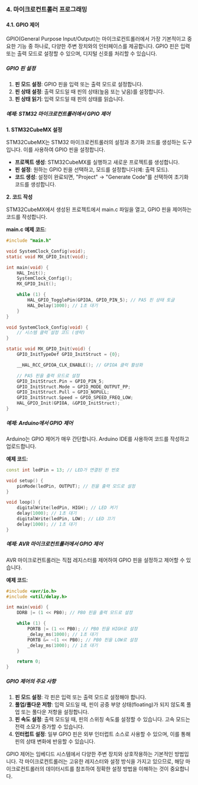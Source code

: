 ### 4. 마이크로컨트롤러 프로그래밍

#### 4.1. GPIO 제어

GPIO(General Purpose Input/Output)는 마이크로컨트롤러에서 가장 기본적이고 중요한 기능 중 하나로, 다양한 주변 장치와의 인터페이스를 제공합니다. GPIO 핀은 입력 또는 출력 모드로 설정할 수 있으며, 디지털 신호를 처리할 수 있습니다.

##### GPIO 핀 설정

1. **핀 모드 설정**: GPIO 핀을 입력 또는 출력 모드로 설정합니다.
2. **핀 상태 설정**: 출력 모드일 때 핀의 상태(높음 또는 낮음)를 설정합니다.
3. **핀 상태 읽기**: 입력 모드일 때 핀의 상태를 읽습니다.

##### 예제: STM32 마이크로컨트롤러에서 GPIO 제어

**1. STM32CubeMX 설정**

STM32CubeMX는 STM32 마이크로컨트롤러의 설정과 초기화 코드를 생성하는 도구입니다. 이를 사용하여 GPIO 핀을 설정합니다.

- **프로젝트 생성**: STM32CubeMX를 실행하고 새로운 프로젝트를 생성합니다.
- **핀 설정**: 원하는 GPIO 핀을 선택하고, 모드를 설정합니다(예: 출력 모드).
- **코드 생성**: 설정이 완료되면, "Project" -> "Generate Code"를 선택하여 초기화 코드를 생성합니다.

**2. 코드 작성**

STM32CubeMX에서 생성된 프로젝트에서 main.c 파일을 열고, GPIO 핀을 제어하는 코드를 작성합니다.

**main.c 예제 코드**:
```c
#include "main.h"

void SystemClock_Config(void);
static void MX_GPIO_Init(void);

int main(void) {
    HAL_Init();
    SystemClock_Config();
    MX_GPIO_Init();

    while (1) {
        HAL_GPIO_TogglePin(GPIOA, GPIO_PIN_5); // PA5 핀 상태 토글
        HAL_Delay(1000); // 1초 대기
    }
}

void SystemClock_Config(void) {
    // 시스템 클럭 설정 코드 (생략)
}

static void MX_GPIO_Init(void) {
    GPIO_InitTypeDef GPIO_InitStruct = {0};

    __HAL_RCC_GPIOA_CLK_ENABLE(); // GPIOA 클럭 활성화

    // PA5 핀을 출력 모드로 설정
    GPIO_InitStruct.Pin = GPIO_PIN_5;
    GPIO_InitStruct.Mode = GPIO_MODE_OUTPUT_PP;
    GPIO_InitStruct.Pull = GPIO_NOPULL;
    GPIO_InitStruct.Speed = GPIO_SPEED_FREQ_LOW;
    HAL_GPIO_Init(GPIOA, &GPIO_InitStruct);
}
```

##### 예제: Arduino에서 GPIO 제어

Arduino는 GPIO 제어가 매우 간단합니다. Arduino IDE를 사용하여 코드를 작성하고 업로드합니다.

**예제 코드**:
```cpp
const int ledPin = 13; // LED가 연결된 핀 번호

void setup() {
    pinMode(ledPin, OUTPUT); // 핀을 출력 모드로 설정
}

void loop() {
    digitalWrite(ledPin, HIGH); // LED 켜기
    delay(1000); // 1초 대기
    digitalWrite(ledPin, LOW); // LED 끄기
    delay(1000); // 1초 대기
}
```

##### 예제: AVR 마이크로컨트롤러에서 GPIO 제어

AVR 마이크로컨트롤러는 직접 레지스터를 제어하여 GPIO 핀을 설정하고 제어할 수 있습니다.

**예제 코드**:
```c
#include <avr/io.h>
#include <util/delay.h>

int main(void) {
    DDRB |= (1 << PB0); // PB0 핀을 출력 모드로 설정

    while (1) {
        PORTB |= (1 << PB0); // PB0 핀을 HIGH로 설정
        _delay_ms(1000); // 1초 대기
        PORTB &= ~(1 << PB0); // PB0 핀을 LOW로 설정
        _delay_ms(1000); // 1초 대기
    }

    return 0;
}
```

##### GPIO 제어의 주요 사항

1. **핀 모드 설정**: 각 핀은 입력 또는 출력 모드로 설정해야 합니다.
2. **풀업/풀다운 저항**: 입력 모드일 때, 핀이 공중 부양 상태(floating)가 되지 않도록 풀업 또는 풀다운 저항을 설정합니다.
3. **핀 속도 설정**: 출력 모드일 때, 핀의 스위칭 속도를 설정할 수 있습니다. 고속 모드는 전력 소모가 증가할 수 있습니다.
4. **인터럽트 설정**: 일부 GPIO 핀은 외부 인터럽트 소스로 사용할 수 있으며, 이를 통해 핀의 상태 변화에 반응할 수 있습니다.

GPIO 제어는 임베디드 시스템에서 다양한 주변 장치와 상호작용하는 기본적인 방법입니다. 각 마이크로컨트롤러는 고유한 레지스터와 설정 방식을 가지고 있으므로, 해당 마이크로컨트롤러의 데이터시트를 참조하여 정확한 설정 방법을 이해하는 것이 중요합니다.
